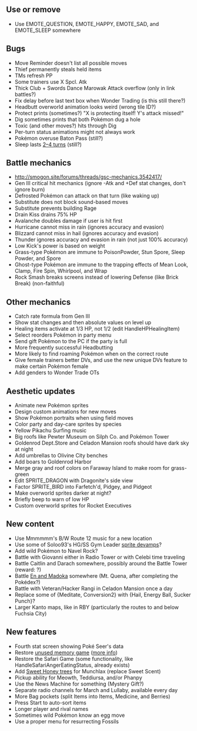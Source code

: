 ## Use or remove

* Use EMOTE_QUESTION, EMOTE_HAPPY, EMOTE_SAD, and EMOTE_SLEEP somewhere


## Bugs

* Move Reminder doesn't list all possible moves
* Thief permanently steals held items
* TMs refresh PP
* Some trainers use X Spcl. Atk
* Thick Club + Swords Dance Marowak Attack overflow (only in link battles?)
* Fix delay before last text box when Wonder Trading (is this still there?)
* Headbutt overworld animation looks weird (wrong tile ID?)
* Protect prints (sometimes?) "X is protecting itself! Y's attack missed!"
* Dig sometimes prints that both Pokémon dug a hole
* Toxic (and other moves?) hits through Dig
* Per-turn status animations might not always work
* Pokémon overuse Baton Pass (still?)
* Sleep lasts [2–4 turns](https://github.com/roukaour/pokecrystal/commit/252817539482c1fc3fe8dd24c484a74234a0b89a#commitcomment-18349313) (still?)


## Battle mechanics

* http://smogon.site/forums/threads/gsc-mechanics.3542417/
* Gen III critical hit mechanics (ignore -Atk and +Def stat changes, don't ignore burn)
* Defrosted Pokémon can attack on that turn (like waking up)
* Substitute does not block sound-based moves
* Substitute prevents building Rage
* Drain Kiss drains 75% HP
* Avalanche doubles damage if user is hit first
* Hurricane cannot miss in rain (ignores accuracy and evasion)
* Blizzard cannot miss in hail (ignores accuracy and evasion)
* Thunder ignores accuracy and evasion in rain (not just 100% accuracy)
* Low Kick's power is based on weight
* Grass-type Pokémon are immune to PoisonPowder, Stun Spore, Sleep Powder, and Spore
* Ghost-type Pokémon are immune to the trapping effects of Mean Look, Clamp, Fire Spin, Whirlpool, and Wrap
* Rock Smash breaks screens instead of lowering Defense (like Brick Break) (non-faithful)


## Other mechanics

* Catch rate formula from Gen III
* Show stat changes and then absolute values on level up
* Healing items activate at 1/3 HP, not 1/2 (edit HandleHPHealingItem)
* Select reorders Pokémon in party menu
* Send gift Pokémon to the PC if the party is full
* More frequently successful Headbutting
* More likely to find roaming Pokémon when on the correct route
* Give female trainers better DVs, and use the new unique DVs feature to make certain Pokémon female
* Add genders to Wonder Trade OTs


## Aesthetic updates

* Animate new Pokémon sprites
* Design custom animations for new moves
* Show Pokémon portraits when using field moves
* Color party and day-care sprites by species
* Yellow Pikachu Surfing music
* Big roofs like Pewter Museum on Silph Co. and Pokémon Tower
* Goldenrod Dept.Store and Celadon Mansion roofs should have dark sky at night
* Add umbrellas to Olivine City benches
* Add boars to Goldenrod Harbor
* Merge gray and roof colors on Faraway Island to make room for grass-green
* Edit SPRITE_DRAGON with Dragonite's side view
* Factor SPRITE_BIRD into Farfetch'd, Pidgey, and Pidgeot
* Make overworld sprites darker at night?
* Briefly beep to warn of low HP
* Custom overworld sprites for Rocket Executives


## New content

* Use Mmmmmm's B/W Route 12 music for a new location
* Use some of Soloo93's HG/SS Gym Leader [sprite devamps](https://hax.iimarck.us/post/36679/#p36679)?
* Add wild Pokémon to Navel Rock?
* Battle with Giovanni either in Radio Tower or with Celebi time traveling
* Battle Caitlin and Darach somewhere, possibly around the Battle Tower (reward: ?)
* Battle [En and Madoka](http://bulbapedia.bulbagarden.net/wiki/The_Legendary_Rotation_Battle!) somewhere (Mt. Quena, after completing the Pokédex?)
* Battle with Veteran/Hacker Rangi in Celadon Mansion once a day
* Replace some of {Meditate, Conversion2} with {Hail, Energy Ball, Sucker Punch}?
* Larger Kanto maps, like in RBY (particularly the routes to and below Fuchsia City)


## New features

* Fourth stat screen showing Poké Seer's data
* Restore [unused memory game](http://iimarck.us/i/memory/) ([more info](https://tcrf.net/Pok%C3%A9mon_Gold_and_Silver#Unused_Memory_Game))
* Restore the Safari Game (some functionality, like HandleSafariAngerEatingStatus, already exists)
* Add [Sweet Honey trees](http://iimarck.us/i/sweet-honey/) for Munchlax (replace Sweet Scent)
* Pickup ability for Meowth, Teddiursa, and/or Phanpy
* Use the News Machine for something (Mystery Gift?)
* Separate radio channels for March and Lullaby, available every day
* More Bag pockets (split Items into Items, Medicine, and Berries)
* Press Start to auto-sort items
* Longer player and rival names
* Sometimes wild Pokémon know an egg move
* Use a proper menu for resurrecting Fossils

